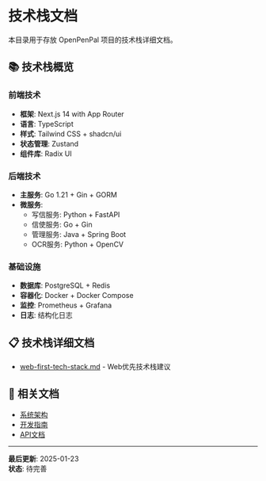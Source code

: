 # 技术栈文档

本目录用于存放 OpenPenPal 项目的技术栈详细文档。

## 📚 技术栈概览

### 前端技术
- **框架**: Next.js 14 with App Router
- **语言**: TypeScript
- **样式**: Tailwind CSS + shadcn/ui
- **状态管理**: Zustand
- **组件库**: Radix UI

### 后端技术
- **主服务**: Go 1.21 + Gin + GORM
- **微服务**:
  - 写信服务: Python + FastAPI
  - 信使服务: Go + Gin
  - 管理服务: Java + Spring Boot
  - OCR服务: Python + OpenCV

### 基础设施
- **数据库**: PostgreSQL + Redis
- **容器化**: Docker + Docker Compose
- **监控**: Prometheus + Grafana
- **日志**: 结构化日志

## 📋 技术栈详细文档
- [web-first-tech-stack.md](./web-first-tech-stack.md) - Web优先技术栈建议

## 🔗 相关文档
- [系统架构](../architecture/)
- [开发指南](../development/)
- [API文档](../api/)

---

**最后更新**: 2025-01-23  
**状态**: 待完善